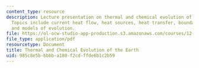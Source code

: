 ```yaml
---
content_type: resource
description: Lecture presentation on thermal and chemical evolution of the earth.
  Topics include current heat flow, heat sources, heat transfer, boundary layers,
  and models of evolution.
file: https://ol-ocw-studio-app-production.s3.amazonaws.com/courses/12-570-seminar-in-geophysics-thermal-and-chemical-evolution-of-the-earth-spring-2005/985c8e5b6bbba180f2cdffde6b1c2b59_lectureoconnell.pdf
file_type: application/pdf
resourcetype: Document
title: Thermal and Chemical Evolution of the Earth
uid: 985c8e5b-6bbb-a180-f2cd-ffde6b1c2b59
---
```

